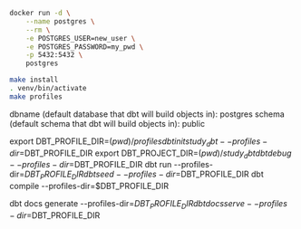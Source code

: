 

```sh
docker run -d \
    --name postgres \
    --rm \
    -e POSTGRES_USER=new_user \
    -e POSTGRES_PASSWORD=my_pwd \
    -p 5432:5432 \
    postgres
```

```sh
make install
. venv/bin/activate
make profiles

```

dbname (default database that dbt will build objects in): postgres
schema (default schema that dbt will build objects in): public

export DBT_PROFILE_DIR=$(pwd)/profiles
dbt init study_dbt --profiles-dir=$DBT_PROFILE_DIR
export DBT_PROJECT_DIR=$(pwd)/study_dbt
dbt debug --profiles-dir=$DBT_PROFILE_DIR
dbt run --profiles-dir=$DBT_PROFILE_DIR
dbt seed --profiles-dir=$DBT_PROFILE_DIR
dbt compile --profiles-dir=$DBT_PROFILE_DIR

dbt docs generate --profiles-dir=$DBT_PROFILE_DIR
dbt docs serve --profiles-dir=$DBT_PROFILE_DIR